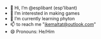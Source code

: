 - 👋 Hi, I’m @esplibant (esp'libant)
- 👀 I’m interested in making games
- 🌱 I’m currently learning phyton
- 📫 to reach me "ikemaltat@outlook.com"
- 😄 Pronouns: He/Him
